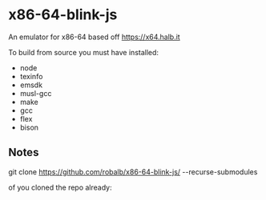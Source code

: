 # x86-64-blink-js
An emulator for x86-64 based off https://x64.halb.it


To build from source you must have installed:

- node
- texinfo
- emsdk
- musl-gcc
- make
- gcc
- flex
- bison


## Notes

git clone https://github.com/robalb/x86-64-blink-js/ --recurse-submodules 

of you cloned the repo already:

